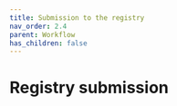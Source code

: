 ```yaml
---
title: Submission to the registry
nav_order: 2.4
parent: Workflow
has_children: false
---
```


# Registry submission
